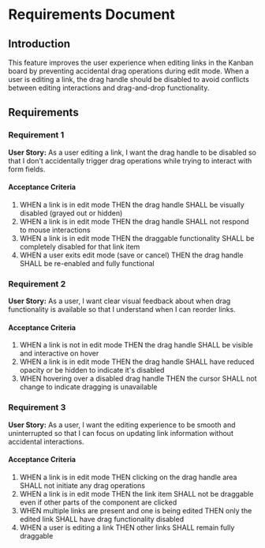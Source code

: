 # Requirements Document

## Introduction

This feature improves the user experience when editing links in the Kanban board by preventing accidental drag operations during edit mode. When a user is editing a link, the drag handle should be disabled to avoid conflicts between editing interactions and drag-and-drop functionality.

## Requirements

### Requirement 1

**User Story:** As a user editing a link, I want the drag handle to be disabled so that I don't accidentally trigger drag operations while trying to interact with form fields.

#### Acceptance Criteria

1. WHEN a link is in edit mode THEN the drag handle SHALL be visually disabled (grayed out or hidden)
2. WHEN a link is in edit mode THEN the drag handle SHALL not respond to mouse interactions
3. WHEN a link is in edit mode THEN the draggable functionality SHALL be completely disabled for that link item
4. WHEN a user exits edit mode (save or cancel) THEN the drag handle SHALL be re-enabled and fully functional

### Requirement 2

**User Story:** As a user, I want clear visual feedback about when drag functionality is available so that I understand when I can reorder links.

#### Acceptance Criteria

1. WHEN a link is not in edit mode THEN the drag handle SHALL be visible and interactive on hover
2. WHEN a link is in edit mode THEN the drag handle SHALL have reduced opacity or be hidden to indicate it's disabled
3. WHEN hovering over a disabled drag handle THEN the cursor SHALL not change to indicate dragging is unavailable

### Requirement 3

**User Story:** As a user, I want the editing experience to be smooth and uninterrupted so that I can focus on updating link information without accidental interactions.

#### Acceptance Criteria

1. WHEN a link is in edit mode THEN clicking on the drag handle area SHALL not initiate any drag operations
2. WHEN a link is in edit mode THEN the link item SHALL not be draggable even if other parts of the component are clicked
3. WHEN multiple links are present and one is being edited THEN only the edited link SHALL have drag functionality disabled
4. WHEN a user is editing a link THEN other links SHALL remain fully draggable
